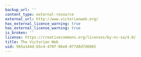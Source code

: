 ```yaml
---
backup_url: ''
content_type: external-resource
external_url: http://www.victorianweb.org/
has_external_licence_warning: true
has_external_license_warning: true
is_broken: ''
license: https://creativecommons.org/licenses/by-nc-sa/4.0/
title: The Victorian Web
uid: 965a144d-b5c4-470f-86e0-077d8d7d6965
---
```

